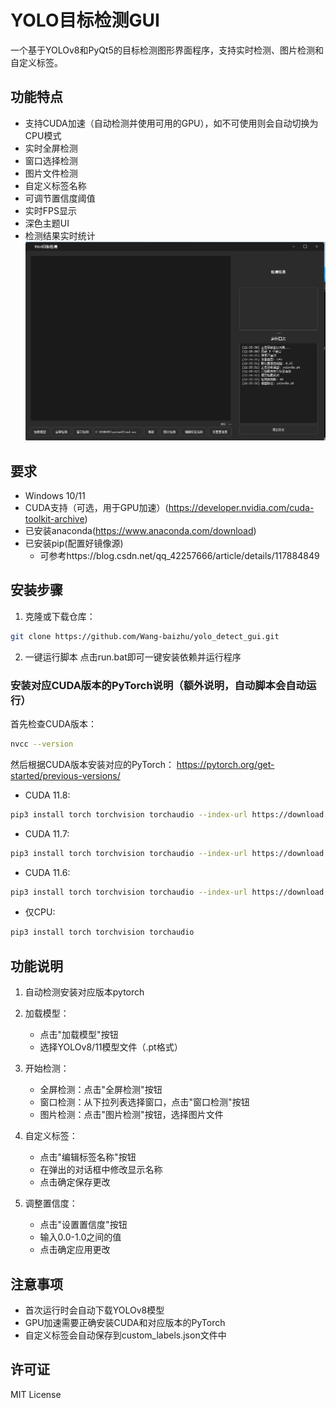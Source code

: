 # YOLO目标检测GUI

一个基于YOLOv8和PyQt5的目标检测图形界面程序，支持实时检测、图片检测和自定义标签。

## 功能特点

- 支持CUDA加速（自动检测并使用可用的GPU），如不可使用则会自动切换为CPU模式
- 实时全屏检测
- 窗口选择检测
- 图片文件检测
- 自定义标签名称
- 可调节置信度阈值
- 实时FPS显示
- 深色主题UI
- 检测结果实时统计
![示例](image.png)

## 要求

- Windows 10/11
- CUDA支持（可选，用于GPU加速）(https://developer.nvidia.com/cuda-toolkit-archive)
- 已安装anaconda(https://www.anaconda.com/download)
- 已安装pip(配置好镜像源)
   - 可参考https://blog.csdn.net/qq_42257666/article/details/117884849

## 安装步骤

1. 克隆或下载仓库：
```bash
git clone https://github.com/Wang-baizhu/yolo_detect_gui.git
```

2. 一键运行脚本
点击run.bat即可一键安装依赖并运行程序

### 安装对应CUDA版本的PyTorch说明（额外说明，自动脚本会自动运行）

首先检查CUDA版本：
```bash
nvcc --version
```

然后根据CUDA版本安装对应的PyTorch：
https://pytorch.org/get-started/previous-versions/

- CUDA 11.8:
```bash
pip3 install torch torchvision torchaudio --index-url https://download.pytorch.org/whl/cu118
```

- CUDA 11.7:
```bash
pip3 install torch torchvision torchaudio --index-url https://download.pytorch.org/whl/cu117
```

- CUDA 11.6:
```bash
pip3 install torch torchvision torchaudio --index-url https://download.pytorch.org/whl/cu116
```

- 仅CPU:
```bash
pip3 install torch torchvision torchaudio
```

## 功能说明

1. 自动检测安装对应版本pytorch

2. 加载模型：
   - 点击"加载模型"按钮
   - 选择YOLOv8/11模型文件（.pt格式）

3. 开始检测：
   - 全屏检测：点击"全屏检测"按钮
   - 窗口检测：从下拉列表选择窗口，点击"窗口检测"按钮
   - 图片检测：点击"图片检测"按钮，选择图片文件

4. 自定义标签：
   - 点击"编辑标签名称"按钮
   - 在弹出的对话框中修改显示名称
   - 点击确定保存更改

5. 调整置信度：
   - 点击"设置置信度"按钮
   - 输入0.0-1.0之间的值
   - 点击确定应用更改

## 注意事项

- 首次运行时会自动下载YOLOv8模型
- GPU加速需要正确安装CUDA和对应版本的PyTorch
- 自定义标签会自动保存到custom_labels.json文件中

## 许可证

MIT License